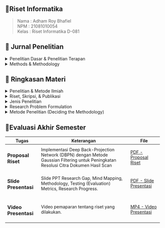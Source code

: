 ## 📑Riset Informatika

> Nama : Adham Roy Bhafiel <br>
> NPM : 21081010054 <br>
> Kelas : Riset Informatika D-081

## 📖 Jurnal Penelitian

<details close>
<summary>Penelitian Dasar & Penelitian Terapan</summary>

## 📚 Penelitian Dasar (Pure Research)

> **_Penelitian dasar_** adalah setiap penelitian yang bertujuan untuk meningkatkan pengetahuan ilmiah atau untuk menemukan bidang penelitian baru tanpa suatu tujuan praktis tertentu. Artinya kegunaan hasil penelitian itu tidak segera dipakai namun dalam waktu jangka panjang juga akan terpakai.

| No  | Judul                                                                                                                                      | Penulis    |
| --- | ------------------------------------------------------------------------------------------------------------------------------------------ | ---------- |
| 01  | <a href="assets/journal/pure-research/4638-8783-1-SP.pdf">Suatu Kecenderungan Penelitian Teknologi Pendidikan di masa yang akan datang</a> | DI Ritonga |

## ⚗️ Penelitian Terapan (Applied Research)

> **_Penelitian Terapan_** adalah setiap penelitian yang bertujuan untuk meningkatkan pengetahuan ilmiah dengan suatu tujuan praktis. Berarti hasilnya diharapkan segera dapat dipakai untuk keperluan praktis. Misalnya penelitian untuk menunjang kegiatan pembangunan yang sedang berjalan, penelitian untuk melandasi kebijakan pengambilan keputusan atau administrator. Dilihat dari segi tujuannya, penelitian terapan berkepentingan dengan penemuan-penemuan yang berkenan dengan aplikasi dan sesuatu konsep-konsep teoritis tertentu.

| No  | Judul                                                                                                                             | Penulis           |
| --- | --------------------------------------------------------------------------------------------------------------------------------- | ----------------- |
| 01  | <a href="assets/journal/applied-research/2308.15996v1.pdf">DTrOCR: Decoder-only Transformer for Optical Character Recognition</a> | M Fujitake (2023) |

<br>
</details>

<details close>
<summary>Methods & Methodology</summary>

## 📌 Methods

> **_Methods atau Metode_** merupakan Serangkaian langkah atau teknik khusus yang digunakan dalam penelitian untuk menentukan bagaimana data dikumpulkan, diolah, dan dianalisis.

| No  | Judul                                                                                                       | Penulis       |
| --- | ----------------------------------------------------------------------------------------------------------- | ------------- |
| 01  | <a href="assets/journal/methods/Challenges_in_KNN_Classification.pdf">Challenges in KNN Classification </a> | S Zhang(2022) |

## 📌 Methodology

> **_Methodolgy atau Metodologi_** merupakan kerangka kerja yang digunakan dalam suatu penelitian, berfokus pada pertanyaan seperti bagaimana penelitian tersebut dilakukan, apa tujuan penelitian tersebut, dan bagaimana data tersebut akan dianalisis.

| No  | Judul                                                                                                                                                                                                            | Penulis                              |
| --- | ---------------------------------------------------------------------------------------------------------------------------------------------------------------------------------------------------------------- | ------------------------------------ |
| 01  | <a href="assets/journal/methodology/1-s2.0-S2772662222000261-main.pdf"> A comparative analysis of K-Nearest Neighbor, Genetic,SVM, Decision Tree, and Long Short Term Memory algorithms in machine learning </a> | M Bansal, A Goyal, A Choudary (2022) |

</details>

## 📝 Ringkasan Materi

<details close>
<summary>Penelitian & Metode Ilmiah</summary>

### <h1>🔬 Penelitian & Metode Ilmiah

#### <h3>I - Pengenalan (Ilmu Pengetahuan, Penelitian, dan Metode Ilmiah)

> **_Pengetahuan_** mencakup segala hal yang dipahami manusia melalui tiga kemampuan utama: berpikir, merasakan, dan mengindera. Pengetahuan ini diperoleh melalui proses penalaran dan dapat dilihat dari perspektif akal maupun pengalaman.

> **_Ilmu pengetahuan_** merupakan bentuk pengetahuan yang bersifat rasional, konsisten, sistematis, dan dapat diuji kebenarannya, baik secara teoritis (rasional) maupun empiris (berdasarkan fakta). Untuk memastikan validitasnya, ilmu pengetahuan memerlukan bukti dan pengujian yang ketat.

**Peran Teori**

1. Mengarahkan perhatian terhadap masalah tertentu.
2. Merangkum pengetahuan sehingga lebih mudah dipahami.
3. Meramalkan fakta berdasarkan pola yang sudah teruji.

**Peran Fakta**

1. Fakta dapat menolak atau menerima teori yang ada.
2. Fakta dapat melahirkan teori baru atau memperbarui teori yang sudah ada.
3. Fakta juga membantu memperjelas atau memperhalus rumusan teori.

#### <h3>II - Penelitian

> **Penelitian** adalah suatu usaha sistematis untuk mencari tahu jawaban atas suatu masalah atau pertanyaan tertentu. Penelitian sebagai sarana untuk mengembangkan dan meningkatkan pengetahuan serta memberikan solusi bagi masalah yang dihadapi.

**Pendekatan Penelitian :**

-   **Pendekatan Rasional** mengandalkan kemampuan berpikir logis untuk menemukan pengetahuan.
    Digagas oleh filsuf seperti Aristoteles.
    Banyak dikritik karena seringkali terlalu abstrak dan tidak berbasis pada kenyataan empiris.

-   **Pendekatan Empiris**
    Pengetahuan diperoleh dari pengamatan langsung terhadap fenomena.
    Francis Bacon adalah salah satu tokoh yang memperkenalkan pendekatan ini.
    Jawaban atas masalah ditemukan pada objek atau fenomena yang diamati menggunakan metode ilmiah.

#### <h3>II.1 - Proses Peneletian

Proses penelitian memiliki 7 tahapan yakni :

1. Memahami Sumber Masalah Penelitian
2. Merumuskan Masalah Penelitian
3. Membuat Kerangka Konsep
4. Merumuskan Hipotesis
5. Mendesain Penelitian
6. Mengumpulkan dan Menganalisis Data
7. Membuat Kesimpulan

Penelitian dimulai dengan mengidentifikasi masalah, yang bisa berasal dari berbagai sumber, dan merumuskannya untuk memperjelas apa yang diteliti. Selanjutnya, dibuat kerangka konsep untuk menggambarkan fenomena dan merumuskan hipotesis, jika diperlukan. Desain penelitian menentukan metode, variabel, dan instrumen pengumpulan data. Setelah data dikumpulkan, dilakukan analisis untuk menjawab pertanyaan penelitian. Akhirnya, kesimpulan diambil berdasarkan analisis yang objektif dan berlaku untuk populasi penelitian.

#### <h3>III - Metode Ilmiah

> **_Metode ilmiah_** adalah cara sistematis untuk memperoleh pengetahuan baru yang digunakan untuk menjawab permasalahan penelitian ilmiah.

#### <h3>Langkah-langkah Metode Ilmiah:

1. **Identifikasi Masalah:** Menemukan dan menetapkan masalah yang akan diteliti.
2. **Merumuskan Hipotesis:** Menyusun proposisi atau dugaan sementara yang harus diuji.
3. **Mengumpulkan dan Menganalisis Data:** Melakukan pengumpulan data dari fenomena yang diteliti dan mengujinya.
4. **Membuat Kesimpulan:** Berdasarkan hasil pengujian, menyimpulkan apakah hipotesis diterima atau ditolak.

#### <h3>III.1 - Hubungan Antara Metode Ilmiah dan Proses Penelitian

-   **Identifikasi Masalah** adalah langkah pertama dalam metode ilmiah yang sesuai dengan proses penelitian, yaitu memahami sumber masalah dan merumuskan masalah penelitian.
-   **Perumusan Hipotesis**, dalam proses penelitian, ini berhubungan dengan pembuatan kerangka konsep dan penyusunan hipotesis.
-   **Pengujian Hipotesis**, meliputi desain penelitian, pengumpulan, dan analisis data.
-   **Membuat Kesimpulan**, kesimpulan dibuat berdasarkan hasil pengujian hipotesis dan merupakan tahap akhir dari proses penelitian.

#### <h3>IV - Alat Dalam Penelitian

-   **[Mendeley](https://www.mendeley.com/)** - Aplikasi untuk manajemen referensi.
-   **[Github](https://www.github.com/)** - Platform untuk menyimpan dan berbagi kode.
-   **[Grammarly](https://www.grammarly.com/)** - Alat untuk memperbaiki tata bahasa dan ejaan.
-   **[OpenAI](https://www.openai.com/)** - Alat untuk eksplorasi data menggunakan kecerdasan buatan.
-   **[Turnitin](https://www.turnitin.com/)** - Alat untuk memeriksa plagiarisme.
<hr>
</details>

<details close>
<summary>Riset, Skripsi, & Publikasi</summary>

### <h1>📔 Riset, Skripsi & Publikasi

#### <h3>I - Riset

> **_Riset_** merupakan kegiatan mengumpulkan, menganalisis, dan menerjemahkan data secara sistematis untuk memahami suatu fenomena. Riset sendiri mencakup niat riset, cara melakukan riset dan tujuan riset.

**Cara Melakukan Riset**

1. Pilih topik yang diminati (hobi) dan bermanfaat.
2. Sesuaikan dengan roadmap penelitian laboratorium dan pembimbing.
3. Kerjakan riset dalam tim.

**Roadmap**

> **_Roadmap_** digunakan untuk mengarahkan penelitian pada jalur yang terstruktur. Riset harus dilakukan secara sistematis dengan langkah-langkah jelas, menemukan fakta, metode baru, dan mengumpulkan data untuk pengujian empiris serta evaluasi.

Contoh Roadmap Penelitian:
![Roadmap](assets/img/riset-skripsi-publikasi/roadmap.png)
Gambar roadmap tersebut menunjukkan perkembangan dan penerapan sistem kontrol cerdas dalam tiga fase utama:

1. 2010-2014 (In Pipeline): Sistem kontrol cerdas berbasis Internet Data Acquisition and Control System (IDACS) mulai direncanakan dan dikembangkan.

2. 2015-2019 (Late Stage of Applied Research): Implementasi sistem kontrol cerdas yang mulai mencakup sistem kontrol berbasis penglihatan komputer (computer-vision). Tantangan kolaborasi dengan bidang lain seperti robotika, drone, dan pertanian muncul.

3. 2020-2024: Penerapan lebih lanjut menggunakan Cloud Computing dan Internet of Things (IoT), menunjukkan integrasi teknologi yang lebih luas dalam aplikasi sistem cerdas.

Ke depannya, roadmap mengindikasikan adanya pengembangan lebih lanjut dengan teknologi yang lebih canggih di masa depan.

**Tujuan Riset**

Tujuan dari riset yakni mengetahui hal baru, meningkatkan pengetahuan, menemukan solusi, membangun sistem atau prosedur baru, dan menjelaskan fenomerna baru. Kriteria riset yang baik adalah harus memberikan kontribusi **(contribution)**, memiliki orisinalitas **(originality)** dan kebaruan **(novelty)**

#### <h3>II - Riset & Skripsi

**Hubungan antara Riset & Skripsi**

-   **Riset yang baik** akan menghasilkan **Skripsi yang baik.**

-   **Skripsi** ditekankan sebagai hasil dari **Riset yang solid**.

<br>

**Struktur Skripsi :**

| **Bab** | **Judul**            | **Isi**                                                                             |
| ------- | -------------------- | ----------------------------------------------------------------------------------- |
| **I**   | Pendahuluan          | Latar belakang, perumusan masalah, batasan masalah, tujuan, dan manfaat penelitian. |
| **II**  | Tinjauan Pustaka     | Penelitian terdahulu dan teori-teori yang mendasari penelitian.                     |
| **III** | Metode Penelitian    | Spesifikasi sistem, perancangan sistem, diagram alir, dan metode pengujian.         |
| **IV**  | Hasil dan Pembahasan | Implementasi sistem dan hasil uji coba.                                             |
| **V**   | Kesimpulan dan Saran | Kesimpulan dari hasil penelitian dan saran untuk penelitian selanjutnya.            |

#### <h3>III - Publikasi

> **_Publikasi_** merupakan hasil riset dan skripsi yang baik akan melahirkan publikasi yang berkualitas.

**Tips Menulis Artikel Publikasi:**

1. Kenali jurnal (nama, ISSN, penerbit).
2. Pelajari **_"Guide for Authors"_**.
3. Baca banyak artikel jurnal sebagai referensi.
4. Rancang riset dengan baik dan latihan penulisan.
5. Cek plagiasi dan belajar cara submit.
6. Jawab pertanyaan reviewer dengan teliti.
7. Gunakan proofreading untuk mempercepat proses review.<br>

**Kesalahan Umum dalam Penulisan Artikel**

-   **Kesalahan umum:** Tidak sesuai cakupan, judul-abstrak yang tidak lazim, hasil yang prematur, dan bahasa yang tidak sesuai.
-   **Judul:** Harus ilmiah dengan jumlah kata kurang dari 15, pengarang ditulis tanpa gelar, dan alamat email institusi.

**Abstrak dan Pendahuluan Artikel**

-   **Abstrak:** Berisi klaim penelitian, metode, dan hasil utama.
-   **Pendahuluan:** Latar belakang masalah dan solusi yang ditawarkan. Menggunakan referensi terbaru dan primer.

**Metode dan Pembahasan Artikel**

-   **Metode:** Relevan dengan hasil penelitian, jelas, dan harus repeatable (bisa diulang).
-   **Hasil dan Pembahasan:** Gunakan grafik, tabel, atau diagram, hindari aspek lain seperti metode atau teori. Bahas hasil, teori, mekanisme, implikasi, dan bandingkan dengan hasil peneliti lain.

**Simpulan, Ucapan Terima Kasih, dan Daftar Referensi**

-   **Simpulan:** Sari dari hasil dan pembahasan, hindari mengulang simpulan umum.
-   **Ucapan Terima Kasih:** Kepada penyedia dana atau teknisi/laboran yang membantu penelitian.
-   **Daftar Pustaka:** Harus relevan, baru, dan primer, menggunakan manajer referensi seperti Mendeley.

**Publikasi dan Tools yang Digunakan**

-   **Tools Publikasi:** Mendeley, plagiarism check, Grammarly, dan proofreading.
-   **Motivasi Publikasi:** Publikasi dilakukan dengan niat yang baik untuk memberikan manfaat dan kontribusi kepada masyarakat.
<hr>
</details>

<details close>
<summary>Jenis Penelitian</summary>

### <h1>📓 Jenis Penelitian

#### <h3>Metode Penelitian

> Metode penelitian merupakan cara ilmiah yang digunakan untuk mendapatkan data dengan tujuan tertentu. Cara ilmiah berarti kegiatan itu dilandasi oleh metode keilmuan.

#### <h3>Jenis Penelitian

<details close>
<summary>Menurut Penggunaannya</summary>

-   **_Penelitian dasar atau penelitian murni (pure research)_** adalah setiap penelitian yang bertujuan untuk meningkatkan pengetahuan ilmiah atau untuk menemukan bidang penelitian baru tanpa suatu tujuan praktis tertentu. Artinya kegunaan hasil penelitian itu tidak segera dipakai namun dalam waktu jangka panjang juga akan terpakai.

-   **_Penelitian terapan (applied reaserch)_** adalah setiap penelitian yang bertujuan untuk meningkatkan pengetahuan ilmiah dengan suatu tujuan praktis. Berarti hasilnya diharapkan segera dapat dipakai untuk keperluan praktis. Misalnya penelitian untuk menunjang kegiatan pembangunan yang sedang berjalan, penelitian untuk melandasi kebijakan pengambilan keputusan atau administrator. Dilihat dari segi tujuannya, penelitian terapan berkepentingan dengan penemuan-penemuan yang berkenan dengan aplikasi dan sesuatu konsep-konsep teoritis tertentu.
<br>
</details>

<details close>
<summary>Menurut Metodenya</summary>

-   **Penelitian Historis**  
    Rekonstruksi sistematis peristiwa masa lalu menggunakan data dari sumber lain. Tingkat kepastian rendah; jika fokus pada individu, disebut penelitian biografis.

-   **Penelitian Filosofis**  
    Eksplorasi pertanyaan mendasar tentang eksistensi, pengetahuan, dan nilai-nilai melalui analisis kritis dan refleksi mendalam.

-   **Penelitian Observasional**  
    Pengamatan fenomena atau perilaku dalam kondisi alami tanpa intervensi, dengan pengumpulan data langsung untuk analisis deskriptif.

-   **Penelitian Eksperimental**  
    Percobaan dalam kondisi terkendali untuk menemukan hubungan sebab-akibat, sering menggunakan kelompok eksperimen dan metode kuantitatif.

<br>
</details>

<details close>
<summary>Menurut Sifat Permasalahannya</summary>
<br>

-   **Penelitian Historis**  
    Rekonstruksi sistematis peristiwa masa lalu menggunakan data dari sumber lain. Fokus pada pemahaman konteks dan dampak peristiwa.

-   **Penelitian Deskriptif**  
    Menyajikan fakta dan karakteristik populasi atau fenomena tertentu secara sistematis, memberikan gambaran jelas dan rinci.

-   **Penelitian Perkembangan**  
    Menganalisis pola dan proses perubahan atau pertumbuhan dalam jangka waktu tertentu, menggunakan pendekatan longitudinal.

-   **Penelitian Kasus**  
    Analisis mendalam terhadap satu atau beberapa kasus spesifik untuk memahami kompleksitas dan dinamika situasi yang diteliti.

-   **Penelitian Lapangan**  
    Dilakukan di lokasi asli untuk mengumpulkan data realistis melalui observasi, wawancara, dan survei langsung.

-   **Penelitian Korelasional**  
    Menganalisis hubungan antara dua atau lebih variabel untuk menentukan adanya keterkaitan, tanpa intervensi.

-   **Penelitian Kausal-Komparatif**  
    Menyelidiki kemungkinan hubungan sebab-akibat antara variabel, biasanya dilakukan setelah peristiwa terjadi (ex post facto).

-   **Penelitian Eksperimental**  
    Melakukan percobaan dalam kondisi terkendali untuk menemukan hubungan sebab-akibat, sering menggunakan kelompok eksperimen.

-   **Penelitian Tindakan**  
    Fokus pada pengembangan solusi praktis untuk masalah tertentu, dengan mengobservasi dan memperbaiki praktik di lapangan.

<br>
</details>

<details close>
<summary>Menurut Bidang Ilmu</summary>
<br>

> Ragam penelitian ditinjau dari bidangnya adalah penelitian pendidikan (lebih lanjut lagi pendidikan guru, pendidikan ekonomi, pendidikan kesenian), ketekhnikan, ruang angkasa, pertanian, perbankan, kedokteran, keolahragaan, dan sebagainya.

-   **_Penelitian Rekayasa_** (termasuk penelitian perangkat lunak) adalah penerapan ilmu pengetahuan untuk merancang sistem yang memenuhi spesifikasi tertentu. Prosesnya melibatkan sintesis unsur-unsur rancangan dan metode ilmiah untuk membuktikan bahwa rancangan tersebut dapat memenuhi persyaratan secara efisien, efektif, dan dengan biaya rendah. Penelitian dimulai dengan menentukan spesifikasi, memilih alternatif terbaik, dan membuktikan kinerja rancangan.

<br>
</details>

<hr>
</details>

<details close>
<summary>Research Problem Formulation</summary>

<br>

# 📘 Research Problem Formulation

> **Research Problem Formulation** adalah proses merumuskan masalah yang perlu diperbaiki, yang bisa berasal dari literatur ilmiah, teori, atau praktik. Masalah penelitian umumnya dinyatakan dalam bentuk pertanyaan yang memandu penyelidikan.

## Masalah Penelitian

**Masalah penelitian** mengidentifikasi area yang perlu diperhatikan, sering kali dinyatakan dalam bentuk pertanyaan untuk menemukan jawabannya.

## Tujuan Masalah Penelitian

Tujuan penelitian adalah untuk memperkenalkan topik yang relevan, menunjukkan pentingnya konteks, dan memberikan kerangka untuk hasil penelitian.

## Identifikasi Masalah Penelitian

Masalah penelitian harus dinyatakan dengan jelas untuk mengidentifikasi isu-isu yang akan diteliti, dan sering kali memerlukan eksplorasi sebelum merumuskan dengan tepat.

## Karakteristik Masalah Penelitian

Masalah penelitian yang baik harus:

-   Mencerminkan isu penting
-   Didasarkan pada fakta
-   Bersifat relevan dan dapat dikelola
-   Menghasilkan hipotesis yang bermakna dan dapat diuji

## Langkah-langkah Merumuskan Masalah Penelitian

1. **Mengidentifikasi Bidang yang Luas**
2. **Menguraikan Subarea**
3. **Memilih Subarea**
4. **Menyusun Pertanyaan Penelitian**
5. **Merumuskan Tujuan Penelitian**
6. **Menilai Tujuan Penelitian**
7. **Pemeriksaan Ulang**

## Sumber Masalah Penelitian

-   **Pengalaman Pribadi dan Praktis**
-   **Tinjauan Literatur**
-   **Penelitian Sebelumnya**
-   **Teori yang Ada**
-   **Umpan Balik Konsumen**
-   **Isu Sosial dan Brainstorming**
-   **Intuisi dan Paparan di Lapangan**
-   **Konsultasi dengan Para Ahli**

## Tinjauan Literatur

**Tinjauan literatur** adalah ringkasan komprehensif dari penelitian sebelumnya yang memberikan dasar teoretis dan menunjukkan pemahaman mendalam mengenai topik.

## Identifikasi Kesenjangan Penelitian

**Kesenjangan penelitian** adalah masalah yang belum terjawab. Mengidentifikasi kesenjangan ini membantu menemukan topik penelitian yang signifikan.

<hr>
</details>

<details close>
<summary>Metode Penelitian (Deciding the Methodology) </summary>

<br>

# 📘 Metode Penelitian (Deciding the Methodology)

> Metode penelitian adalah tentang pemilihan strategi yang tepat untuk pengambilan keputusan dalam penelitian ilmiah. Pemilihan metodologi bergantung pada sifat masalah penelitian dan paradigma yang diadopsi.

## Menghadapi Isu Konseptual

1. Sifat masalah penelitian dan paradigma yang diadopsi.
2. Beberapa metodologi cocok untuk paradigma positivistik, lainnya untuk fenomenologis.
3. Peneliti dapat mencampur metodologi.

## Paradigma Penelitian

**Paradigma** adalah cara pandang ilmuwan dalam melakukan penelitian, mencakup filosofi dan asumsi dasar. Paradigma dapat diterapkan pada tiga tingkat:

-   **Filosofis:** Keyakinan dasar tentang dunia.
-   **Sosial:** Panduan bagi peneliti dalam melakukan penelitian.
-   **Teknis:** Metode dan teknik yang digunakan.

### Paradigma Utama

| Paradigma Positivis | Paradigma Fenomenologis |
| ------------------- | ----------------------- |
| Kuantitatif         | Kualitatif              |
| Objektif            | Subjektif               |
| Ilmiah              | Humanistik              |
| Eksperimentalis     | Interpretivis           |

## Asumsi Dua Paradigma Utama

### Ontologis

-   **Kuantitatif:** Realitas objektif dan tunggal.
-   **Kualitatif:** Realitas subjektif dan beragam.

### Epistemologis

-   **Kuantitatif:** Peneliti independen.
-   **Kualitatif:** Peneliti berinteraksi dengan subjek.

### Aksiologis

-   **Kuantitatif:** Penelitian bebas nilai.
-   **Kualitatif:** Penelitian diakui penuh nilai.

### Retorikal

-   **Kuantitatif:** Bahasa formal dan impersonal.
-   **Kualitatif:** Bahasa informal dan personal.

### Metodologis

-   **Kuantitatif:** Proses deduktif, fokus pada hubungan sebab-akibat.
-   **Kualitatif:** Proses induktif, desain berkembang selama penelitian.

## Jenis Metodologi Penelitian

### Metodologi Positivistik

Berkaitan dengan penelitian berbasis objektivitas dan pengukuran ilmiah, seperti:

-   Studi Cross-sectional
-   Studi Eksperimental
-   Studi Longitudinal
-   Survei

### Metodologi Fenomenologis

Berfokus pada pengalaman subjektif, termasuk:

-   Penelitian Tindakan
-   Studi Kasus
-   Etnografi
-   Teori Berlandaskan Data

## Menggabungkan Metodologi

Pendekatan campuran memungkinkan integrasi berbagai metodologi untuk memberikan perspektif lebih lengkap dalam penelitian.

### Triangulasi

Teknik untuk meningkatkan keandalan dan validitas melalui berbagai pendekatan. Terdapat empat jenis triangulasi: data, peneliti, metodologis, dan teori.

## Model, Bahasa, dan Bukti Matematika

Model digunakan untuk menyederhanakan fenomena kompleks. Pemilihan bahasa harus sesuai dengan tujuan penelitian. Bukti matematika dianggap sebagai argumen tertinggi dalam penelitian.

## Hipotesis dan Metode

Metode penelitian harus mengikuti hipotesis yang dihasilkan, bukan sebaliknya.

## Klasifikasi Informal Metode

Penelitian dapat dibagi menjadi:

1. **Formal:** Algoritma dan model matematis.
2. **Berbasis Kasus:** Studi kasus sebagai basis penyelidikan.
3. **Empiris:** Pengumpulan data melalui eksperimen atau pengamatan.

<hr>
</details>

## 📄Evaluasi Akhir Semester

| Tugas                      | Keterangan                                                                                                                            | File                                                      |
| -------------------------- | ------------------------------------------------------------------------------------------------------------------------------------- | --------------------------------------------------------- |
| <h3> Proposal Riset </h3>  | Implementasi Deep Back-Projection Network (DBPN) dengan Metode Gaussian Filtering untuk Peningkatan Resolusi Citra Dokumen Hasil Scan | [PDF - Proposal Riset](assets/eas/proposal-riset.pdf)     |
| <h3>Slide Presentasi </h3> | Slide PPT Research Gap, Mind Mapping, Methodology, Testing (Evaluation) Metrics, Research Progress.                                   | [PDF - Slide Presentasi](assets/eas/slide-presentasi.pdf) |
| <h3>Video Presentasi </h3> | Video pemaparan tentang riset yang dilakukan.                                                                                         | [MP4 - Video Presentasi](assets/eas/vid-presentasi.mp4)   |
